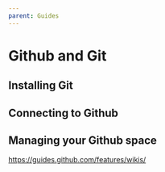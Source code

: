 ```yaml
---
parent: Guides
---
```


# Github and Git

## Installing Git

## Connecting to Github

## Managing your Github space

https://guides.github.com/features/wikis/
